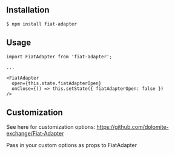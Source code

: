 
## Installation

`$ npm install fiat-adapter`

## Usage

```
import FiatAdapter from 'fiat-adapter';

...

<FiatAdapter
  open={this.state.fiatAdapterOpen}
  onClose={() => this.setState({ fiatAdapterOpen: false })
/>
```

## Customization

See here for customization options: <https://github.com/dolomite-exchange/Fiat-Adapter>

Pass in your custom options as props to FiatAdapter

```
